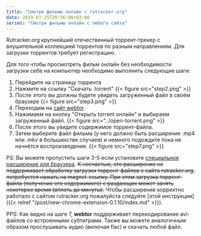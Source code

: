 ```yaml
---
title: "Смотри фильмы онлайн с rutracker.org"
date: 2019-07-25T20:56:00+03:00
series: "Смотри фильмы онлайн с любого сайта"
---
```

Rutracker.org крупнейший отечественный торрент-трекер с внушительной коллекцией торрентов по разным направлениям. Для загрузки торрентов требует регистрацию.

Для того чтобы просмотреть фильм онлайн без необходимости загрузки себе на компьютер
необходимо выполнить следующие шаги:

1. Перейдите на страницу торрента
2. Нажмите на ссылку "Скачать .torrent" {{< figure src="step2.png" >}}
3. После этого вы должны будете увидеть загруженный файл в своём браузере {{< figure src="step3.png" >}}
4. Переходим на [сайт webtor](https://webtor.io).
5. Нажимаем на кнопку "Открыть torrent онлайн" и выбираем загруженный файл. {{< figure src="../open-torrent.png" >}}
6. После этого вы увидите содержимое торрент-файла.
7. Затем выберите файл фильма (у него должно быть расширение .mp4 или .mkv в большинстве случаев) и немного подождите пока не начнётся воспроизведение. {{< figure src="step7.png" >}}

PS: Вы можете пропустить шаги 3-5 если установите [специальное расширение для браузера](https://chrome.google.com/webstore/detail/webtorio-watch-torrents-o/ngkpdaefpmokglfnmienfiaioffjodam). ~~К несчастью, это расширение не поддерживает обработку загрузки торрент-файлов с сайта rutracker.org, потребуется нажать на magnet-ссылку.
При этом загрузка торрент-файла (получение его содержимого) с раздающих может занять некоторое время (вплоть до минуты).~~
Чтобы расширение корректно работало с сайтом rutracker.org пожалуйста следуйте [этой инструкции]({{< relref "/post/new-chrome-extension-0.1.10/index.md" >}}).

PPS: Как видно на шаге 7, **webtor** поддерживает перекодирование avi-файлов со встроенными субтитрами. Также вы можете аналогичным образом прослушивать аудио (включая flac) и скачать любой файл.
